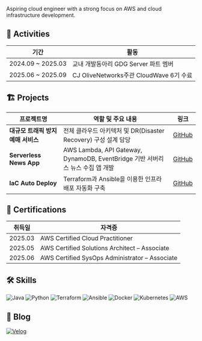 Aspiring cloud engineer with a strong focus on AWS and cloud infrastructure development.

## 📌 Activities

| 기간 | 활동 |
|------|------|
| 2024.09 ~ 2025.03 | 교내 개발동아리 GDG Server 파트 멤버 |
| 2025.06 ~ 2025.09 | CJ OliveNetworks주관 CloudWave 6기 수료 |

## 🏗 Projects

| 프로젝트명 | 역할 및 주요 내용 | 링크 |
|-------------|------------------|------|
| **대규모 트래픽 방지 예매 서비스** | 전체 클라우드 아키텍처 및 DR(Disaster Recovery) 구성 설계 담당 | [GitHub](https://github.com/cloudwave-CGV/cloudwave-CGV) |
| **Serverless News App** | AWS Lambda, API Gateway, DynamoDB, EventBridge 기반 서버리스 뉴스 수집 앱 개발 | [GitHub](https://github.com/whdbtjd/serverless-news-app) |
| **IaC Auto Deploy** | Terraform과 Ansible을 이용한 인프라 배포 자동화 구축 | [GitHub](https://github.com/whdbtjd/Iac-auto-deploy) |


## 🏅 Certifications

| 취득일 | 자격증 |
|--------|--------|
| 2025.03 | AWS Certified Cloud Practitioner |
| 2025.05 | AWS Certified Solutions Architect – Associate |
| 2025.06 | AWS Certified SysOps Administrator – Associate |

## 🛠 Skills

![Java](https://img.shields.io/badge/Java-007396?style=for-the-badge&logo=openjdk&logoColor=white)
![Python](https://img.shields.io/badge/Python-3776AB?style=for-the-badge&logo=python&logoColor=white)
![Terraform](https://img.shields.io/badge/Terraform-7B42BC?style=for-the-badge&logo=terraform&logoColor=white)
![Ansible](https://img.shields.io/badge/Ansible-EE0000?style=for-the-badge&logo=ansible&logoColor=white)
![Docker](https://img.shields.io/badge/Docker-2496ED?style=for-the-badge&logo=docker&logoColor=white)
![Kubernetes](https://img.shields.io/badge/Kubernetes-326CE5?style=for-the-badge&logo=kubernetes&logoColor=white)
![AWS](https://img.shields.io/badge/AWS-232F3E?style=for-the-badge&logo=amazon-aws&logoColor=white)

## 📝 Blog

[![Velog](https://img.shields.io/badge/Velog-20C997?style=for-the-badge&logo=velog&logoColor=white)](https://velog.io/@whdbtjd/posts)
